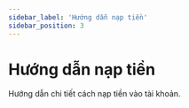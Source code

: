 ```yaml
---
sidebar_label: 'Hướng dẫn nạp tiền'
sidebar_position: 3
---
```


# Hướng dẫn nạp tiền

Hướng dẫn chi tiết cách nạp tiền vào tài khoản.
